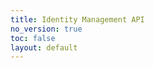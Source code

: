 ```yaml
---
title: Identity Management API
no_version: true
toc: false
layout: default
---
```


<script src="https://unpkg.com/@stoplight/elements/web-components.min.js"></script>

<link rel="stylesheet" href="https://unpkg.com/@stoplight/elements/styles.min.css">

<elements-api
    apiDescriptionUrl="/api/identity.yaml"
    router="hash"
    layout="sidebar"
/>
